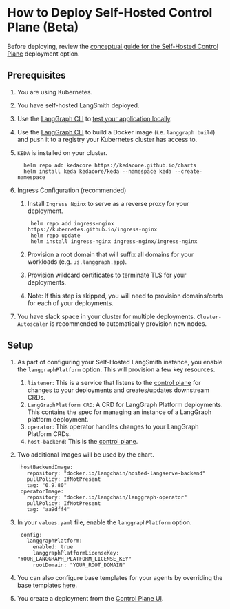# How to Deploy Self-Hosted Control Plane (Beta)

Before deploying, review the [conceptual guide for the Self-Hosted Control Plane](../../concepts/self_hosted.md#self-hosted-control-plane-beta) deployment option.

## Prerequisites

1. You are using Kubernetes.
1. You have self-hosted LangSmith deployed.
1. Use the [LangGraph CLI](../../concepts/langgraph_cli.md) to [test your application locally](./test_locally.md).
1. Use the [LangGraph CLI](../../concepts/langgraph_cli.md) to build a Docker image (i.e. `langgraph build`) and push it to a registry your Kubernetes cluster has access to.
1. `KEDA` is installed on your cluster.

         helm repo add kedacore https://kedacore.github.io/charts 
         helm install keda kedacore/keda --namespace keda --create-namespace

1. Ingress Configuration (recommended)
    1. Install `Ingress Nginx` to serve as a reverse proxy for your deployment.

            helm repo add ingress-nginx https://kubernetes.github.io/ingress-nginx
            helm repo update
            helm install ingress-nginx ingress-nginx/ingress-nginx

    1. Provision a root domain that will suffix all domains for your workloads (e.g. `us.langgraph.app`).
    1. Provision wildcard certificates to terminate TLS for your deployments.
    1. Note: If this step is skipped, you will need to provision domains/certs for each of your deployments.

1. You have slack space in your cluster for multiple deployments. `Cluster-Autoscaler` is recommended to automatically provision new nodes.

## Setup

1. As part of configuring your Self-Hosted LangSmith instance, you enable the `langgraphPlatform` option. This will provision a few key resources.
    1. `listener`: This is a service that listens to the [control plane](../../concepts/langgraph_control_plane.md) for changes to your deployments and creates/updates downstream CRDs.
    1. `LangGraphPlatform CRD`: A CRD for LangGraph Platform deployments. This contains the spec for managing an instance of a LangGraph platform deployment.
    1. `operator`: This operator handles changes to your LangGraph Platform CRDs.
    1. `host-backend`: This is the [control plane](../../concepts/langgraph_control_plane.md).
1. Two additional images will be used by the chart.

        hostBackendImage:
          repository: "docker.io/langchain/hosted-langserve-backend"
          pullPolicy: IfNotPresent
          tag: "0.9.80"
        operatorImage:
          repository: "docker.io/langchain/langgraph-operator"
          pullPolicy: IfNotPresent
          tag: "aa9dff4"

1. In your `values.yaml` file, enable the `langgraphPlatform` option.

        config:
          langgraphPlatform:
            enabled: true
            langgraphPlatformLicenseKey: "YOUR_LANGGRAPH_PLATFORM_LICENSE_KEY"
            rootDomain: "YOUR_ROOT_DOMAIN"

1. You can also configure base templates for your agents by overriding the base templates [here](https://github.com/langchain-ai/helm/blob/main/charts/langsmith/values.yaml#L898).
1. You create a deployment from the [Control Plane UI](../../concepts/langgraph_control_plane.md#control-plane-ui).
